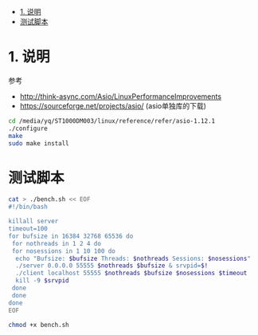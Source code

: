 <!-- TOC -->

- [1. 说明](#1-说明)
- [测试脚本](#测试脚本)

<!-- /TOC -->


<a id="markdown-1-说明" name="1-说明"></a>
# 1. 说明

参考
* http://think-async.com/Asio/LinuxPerformanceImprovements
* https://sourceforge.net/projects/asio/ (asio单独库的下载)



```bash
cd /media/yq/ST1000DM003/linux/reference/refer/asio-1.12.1
./configure
make
sudo make install 
```

<a id="markdown-测试脚本" name="测试脚本"></a>
# 测试脚本

```bash
cat > ./bench.sh << EOF
#!/bin/bash

killall server
timeout=100
for bufsize in 16384 32768 65536 do
 for nothreads in 1 2 4 do
 for nosessions in 1 10 100 do
  echo "Bufsize: $bufsize Threads: $nothreads Sessions: $nosessions"
  ./server 0.0.0.0 55555 $nothreads $bufsize & srvpid=$!
  ./client localhost 55555 $nothreads $bufsize $nosessions $timeout 
  kill -9 $srvpid
 done
 done
done
EOF

chmod +x bench.sh
```
